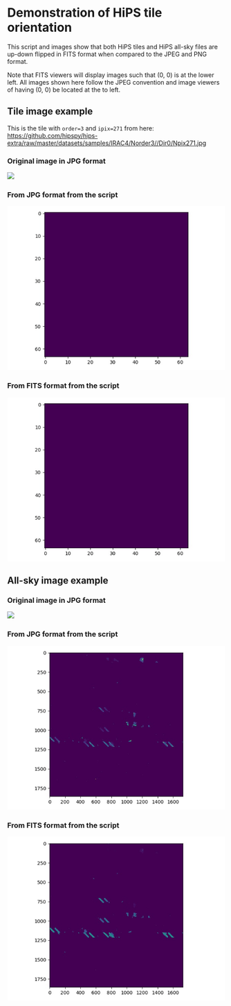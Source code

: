 # Demonstration of HiPS tile orientation

This script and images show that both HiPS tiles and HiPS all-sky files 
are up-down flipped in FITS format when compared to the JPEG and PNG format.

Note that FITS viewers will display images such that (0, 0) is at the lower left.
All images shown here follow the JPEG convention and image viewers of having
(0, 0) be located at the to left.

## Tile image example

This is the tile with `order=3` and `ipix=271` from here:
https://github.com/hipspy/hips-extra/raw/master/datasets/samples/IRAC4/Norder3//Dir0/Npix271.jpg

### Original image in JPG format

<img src="https://github.com/hipspy/hips-extra/raw/master/datasets/samples/IRAC4/Norder3//Dir0/Npix271.jpg" width="400">

### From JPG format from the script

![Tile_from_JPG.jpg](Tile_from_JPG.jpg)

### From FITS format from the script

![Tile_from_FITS.jpg](Tile_from_FITS.jpg)


## All-sky image example

### Original image in JPG format

<img src="https://github.com/hipspy/hips-extra/raw/master/datasets/samples/IRAC4/Norder3/Allsky.jpg" width="400">

### From JPG format from the script

![Allsky_from_JPG.jpg](Allsky_from_JPG.jpg)

### From FITS format from the script

![Allsky_from_FITS.jpg](Allsky_from_FITS.jpg)
